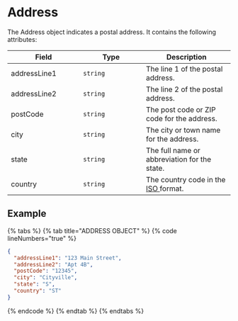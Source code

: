 # Address

The Address object indicates a postal address. It contains the following attributes:

<table><thead><tr><th width="147">Field</th><th width="126">Type</th><th>Description</th></tr></thead><tbody><tr><td>addressLine1</td><td><code>string</code></td><td>The line 1 of the postal address.</td></tr><tr><td>addressLine2</td><td><code>string</code></td><td>The line 2 of the postal address.</td></tr><tr><td>postCode</td><td><code>string</code></td><td>The post code or ZIP code for the address.</td></tr><tr><td>city</td><td><code>string</code></td><td>The city or town name for the address.</td></tr><tr><td>state</td><td><code>string</code></td><td>The full name or abbreviation for the state. </td></tr><tr><td>country</td><td><code>string</code></td><td>The country code in the <a href="https://en.wikipedia.org/wiki/List_of_ISO_3166_country_codes">ISO </a>format. </td></tr></tbody></table>

## Example

{% tabs %}
{% tab title="ADDRESS OBJECT" %}
{% code lineNumbers="true" %}
```json
{
  "addressLine1": "123 Main Street",
  "addressLine2": "Apt 4B",
  "postCode": "12345",
  "city": "Cityville",
  "state": "S",
  "country": "ST"
}
```
{% endcode %}
{% endtab %}
{% endtabs %}
